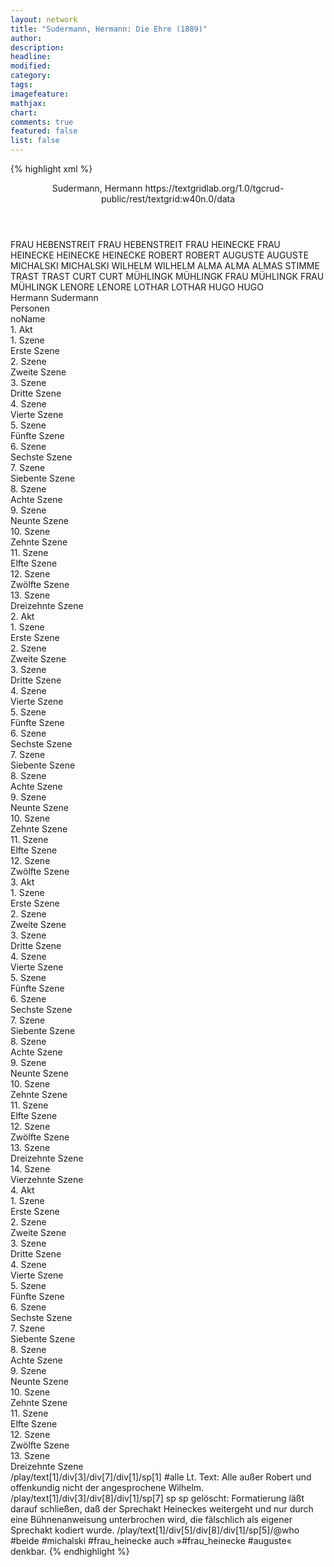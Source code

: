 ```yaml
---
layout: network
title: "Sudermann, Hermann: Die Ehre (1889)"
author:
description:
headline:
modified:
category:
tags:
imagefeature:
mathjax:
chart:
comments: true
featured: false
list: false
---
```

{% highlight xml %}
<?xml-model href="https://raw.githubusercontent.com/DLiNa/project/master/rules/lina.rnc"?><?xml-model href="https://raw.githubusercontent.com/DLiNa/project/master/rules/lina.sch"?>
<play xmlns="http://lina.digital">
  <header>
    <title>Die Ehre</title>
    <subtitle/>
    <genretitle/>
    <author>Sudermann, Hermann</author>
  	<date when="1889" type="print"/>
  	<date when="1889" type="premiere"/>
  	<source>https://textgridlab.org/1.0/tgcrud-public/rest/textgrid:w40n.0/data</source>
  </header>
  <personae>
    <character>
      <name>FRAU HEBENSTREIT</name>
      <alias xml:id="frau_hebenstreit">
        <name>FRAU HEBENSTREIT</name>
      </alias>
    </character>
    <character>
      <name>FRAU HEINECKE</name>
      <alias xml:id="frau_heinecke">
        <name>FRAU HEINECKE</name>
      </alias>
    </character>
    <character>
      <name>HEINECKE</name>
      <alias xml:id="heinecke">
        <name>HEINECKE</name>
      </alias>
    </character>
    <character>
      <name>ROBERT</name>
      <alias xml:id="robert">
        <name>ROBERT</name>
      </alias>
    </character>
    <character>
      <name>AUGUSTE</name>
      <alias xml:id="auguste">
        <name>AUGUSTE</name>
      </alias>
    </character>
    <character>
      <name>MICHALSKI</name>
      <alias xml:id="michalski">
        <name>MICHALSKI</name>
      </alias>
    </character>
    <character>
      <name>WILHELM</name>
      <alias xml:id="wilhelm">
        <name>WILHELM</name>
      </alias>
    </character>
    <character>
      <name>ALMA</name>
      <alias xml:id="alma">
        <name>ALMA</name>
      </alias>
    	<alias xml:id="almas_stimme" type="voiceOf">
    		<name>ALMAS STIMME</name>
    	</alias>
    </character>
    <character>
      <name>TRAST</name>
      <alias xml:id="trast">
        <name>TRAST</name>
      </alias>
    </character>
    <character>
      <name>CURT</name>
      <alias xml:id="curt">
        <name>CURT</name>
      </alias>
    </character>
    <character>
      <name>MÜHLINGK</name>
      <alias xml:id="mühlingk">
        <name>MÜHLINGK</name>
      </alias>
    </character>
    <character>
      <name>FRAU MÜHLINGK</name>
      <alias xml:id="frau_mühlingk">
        <name>FRAU MÜHLINGK</name>
      </alias>
    </character>
    <character>
      <name>LENORE</name>
      <alias xml:id="lenore">
        <name>LENORE</name>
      </alias>
    </character>
    <character>
      <name>LOTHAR</name>
      <alias xml:id="lothar">
        <name>LOTHAR</name>
      </alias>
    </character>
    <character>
      <name>HUGO</name>
      <alias xml:id="hugo">
        <name>HUGO</name>
      </alias>
    </character>
  </personae>
  <text>
    <div>
      <head>Hermann Sudermann</head>
    </div>
    <div>
      <head>Personen</head>
      <div>
        <head>noName</head>
      </div>
    </div>
    <div>
      <head>1. Akt</head>
      <div>
        <head>1. Szene</head>
        <div>
          <head>Erste Szene</head>
          <sp who="#frau_hebenstreit">
            <amount n="10" unit="speech_acts"/>
            <amount n="111" unit="words"/>
            <amount n="7" unit="lines"/>
            <amount n="615" unit="chars"/>
          </sp>
          <sp who="#frau_heinecke">
            <amount n="10" unit="speech_acts"/>
            <amount n="353" unit="words"/>
            <amount n="6" unit="lines"/>
            <amount n="1819" unit="chars"/>
          </sp>
        </div>
      </div>
      <div>
        <head>2. Szene</head>
        <div>
          <head>Zweite Szene</head>
          <sp who="#heinecke">
            <amount n="6" unit="speech_acts"/>
            <amount n="57" unit="words"/>
            <amount n="6" unit="lines"/>
            <amount n="275" unit="chars"/>
          </sp>
          <sp who="#frau_heinecke">
            <amount n="8" unit="speech_acts"/>
            <amount n="325" unit="words"/>
            <amount n="4" unit="lines"/>
            <amount n="1772" unit="chars"/>
          </sp>
          <sp who="#frau_hebenstreit">
            <amount n="6" unit="speech_acts"/>
            <amount n="57" unit="words"/>
            <amount n="5" unit="lines"/>
            <amount n="307" unit="chars"/>
          </sp>
        </div>
      </div>
      <div>
        <head>3. Szene</head>
        <div>
          <head>Dritte Szene</head>
          <sp who="#heinecke">
            <amount n="7" unit="speech_acts"/>
            <amount n="88" unit="words"/>
            <amount n="5" unit="lines"/>
            <amount n="475" unit="chars"/>
          </sp>
          <sp who="#frau_heinecke">
            <amount n="7" unit="speech_acts"/>
            <amount n="138" unit="words"/>
            <amount n="4" unit="lines"/>
            <amount n="713" unit="chars"/>
          </sp>
        </div>
      </div>
      <div>
        <head>4. Szene</head>
        <div>
          <head>Vierte Szene</head>
          <sp who="#robert">
            <amount n="12" unit="speech_acts"/>
            <amount n="540" unit="words"/>
            <amount n="5" unit="lines"/>
            <amount n="2992" unit="chars"/>
          </sp>
          <sp who="#heinecke">
            <amount n="11" unit="speech_acts"/>
            <amount n="176" unit="words"/>
            <amount n="7" unit="lines"/>
            <amount n="946" unit="chars"/>
          </sp>
          <sp who="#frau_heinecke">
            <amount n="5" unit="speech_acts"/>
            <amount n="48" unit="words"/>
            <amount n="4" unit="lines"/>
            <amount n="268" unit="chars"/>
          </sp>
        </div>
      </div>
      <div>
        <head>5. Szene</head>
        <div>
          <head>Fünfte Szene</head>
          <sp who="#robert">
            <amount n="19" unit="speech_acts"/>
            <amount n="139" unit="words"/>
            <amount n="18" unit="lines"/>
            <amount n="780" unit="chars"/>
          </sp>
          <sp who="#heinecke">
            <amount n="11" unit="speech_acts"/>
            <amount n="210" unit="words"/>
            <amount n="8" unit="lines"/>
            <amount n="1088" unit="chars"/>
          </sp>
          <sp who="#frau_heinecke">
            <amount n="14" unit="speech_acts"/>
            <amount n="370" unit="words"/>
            <amount n="5" unit="lines"/>
            <amount n="1963" unit="chars"/>
          </sp>
        </div>
      </div>
      <div>
        <head>6. Szene</head>
        <div>
          <head>Sechste Szene</head>
          <sp who="#auguste">
            <amount n="5" unit="speech_acts"/>
            <amount n="103" unit="words"/>
            <amount n="2" unit="lines"/>
            <amount n="551" unit="chars"/>
          </sp>
          <sp who="#robert">
            <amount n="5" unit="speech_acts"/>
            <amount n="41" unit="words"/>
            <amount n="4" unit="lines"/>
            <amount n="229" unit="chars"/>
          </sp>
          <sp who="#michalski">
            <amount n="3" unit="speech_acts"/>
            <amount n="54" unit="words"/>
            <amount n="2" unit="lines"/>
            <amount n="302" unit="chars"/>
          </sp>
          <sp who="#frau_heinecke">
            <amount n="1" unit="speech_acts"/>
            <amount n="7" unit="words"/>
            <amount n="1" unit="lines"/>
            <amount n="40" unit="chars"/>
          </sp>
          <sp who="#heinecke">
            <amount n="4" unit="speech_acts"/>
            <amount n="56" unit="words"/>
            <amount n="4" unit="lines"/>
            <amount n="295" unit="chars"/>
          </sp>
        </div>
      </div>
      <div>
        <head>7. Szene</head>
        <div>
          <head>Siebente Szene</head>
          <sp who="#auguste #heinecke #michalski #frau_heinecke">
            <amount n="1" unit="speech_acts"/>
            <amount n="5" unit="words"/>
            <amount n="1" unit="lines"/>
            <amount n="32" unit="chars"/>
          </sp>
          <sp who="#frau_heinecke">
            <amount n="7" unit="speech_acts"/>
            <amount n="222" unit="words"/>
            <amount n="4" unit="lines"/>
            <amount n="1138" unit="chars"/>
          </sp>
          <sp who="#wilhelm">
            <amount n="3" unit="speech_acts"/>
            <amount n="85" unit="words"/>
            <amount n="1" unit="lines"/>
            <amount n="463" unit="chars"/>
          </sp>
          <sp who="#robert">
            <amount n="9" unit="speech_acts"/>
            <amount n="128" unit="words"/>
            <amount n="7" unit="lines"/>
            <amount n="691" unit="chars"/>
          </sp>
          <sp who="#auguste">
            <amount n="2" unit="speech_acts"/>
            <amount n="21" unit="words"/>
            <amount n="2" unit="lines"/>
            <amount n="108" unit="chars"/>
          </sp>
          <sp who="#michalski">
            <amount n="3" unit="speech_acts"/>
            <amount n="23" unit="words"/>
            <amount n="3" unit="lines"/>
            <amount n="119" unit="chars"/>
          </sp>
          <sp who="#heinecke">
            <amount n="1" unit="speech_acts"/>
            <amount n="9" unit="words"/>
            <amount n="1" unit="lines"/>
            <amount n="45" unit="chars"/>
          </sp>
        </div>
      </div>
      <div>
        <head>8. Szene</head>
        <div>
          <head>Achte Szene</head>
          <sp who="#alma">
            <amount n="42" unit="speech_acts"/>
            <amount n="682" unit="words"/>
            <amount n="30" unit="lines"/>
            <amount n="3667" unit="chars"/>
          </sp>
          <sp who="#robert">
            <amount n="47" unit="speech_acts"/>
            <amount n="736" unit="words"/>
            <amount n="34" unit="lines"/>
            <amount n="4016" unit="chars"/>
          </sp>
          <sp who="#michalski">
            <amount n="5" unit="speech_acts"/>
            <amount n="40" unit="words"/>
            <amount n="5" unit="lines"/>
            <amount n="219" unit="chars"/>
          </sp>
          <sp who="#auguste">
            <amount n="11" unit="speech_acts"/>
            <amount n="87" unit="words"/>
            <amount n="10" unit="lines"/>
            <amount n="468" unit="chars"/>
          </sp>
          <sp who="#heinecke">
            <amount n="13" unit="speech_acts"/>
            <amount n="127" unit="words"/>
            <amount n="12" unit="lines"/>
            <amount n="612" unit="chars"/>
          </sp>
          <sp who="#frau_heinecke">
            <amount n="13" unit="speech_acts"/>
            <amount n="169" unit="words"/>
            <amount n="10" unit="lines"/>
            <amount n="861" unit="chars"/>
          </sp>
        </div>
      </div>
      <div>
        <head>9. Szene</head>
        <div>
          <head>Neunte Szene</head>
          <sp who="#trast">
            <amount n="2" unit="speech_acts"/>
            <amount n="57" unit="words"/>
            <amount n="1" unit="lines"/>
            <amount n="370" unit="chars"/>
          </sp>
          <sp who="#frau_heinecke">
            <amount n="1" unit="speech_acts"/>
            <amount n="17" unit="words"/>
            <amount n="1" unit="lines"/>
            <amount n="86" unit="chars"/>
          </sp>
        </div>
      </div>
      <div>
        <head>10. Szene</head>
        <div>
          <head>Zehnte Szene</head>
          <sp who="#trast">
            <amount n="11" unit="speech_acts"/>
            <amount n="590" unit="words"/>
            <amount n="6" unit="lines"/>
            <amount n="3393" unit="chars"/>
          </sp>
          <sp who="#robert">
            <amount n="10" unit="speech_acts"/>
            <amount n="234" unit="words"/>
            <amount n="4" unit="lines"/>
            <amount n="1271" unit="chars"/>
          </sp>
        </div>
      </div>
      <div>
        <head>11. Szene</head>
        <div>
          <head>Elfte Szene</head>
          <sp who="#frau_heinecke">
            <amount n="4" unit="speech_acts"/>
            <amount n="41" unit="words"/>
            <amount n="3" unit="lines"/>
            <amount n="235" unit="chars"/>
          </sp>
          <sp who="#robert">
            <amount n="4" unit="speech_acts"/>
            <amount n="16" unit="words"/>
            <amount n="4" unit="lines"/>
            <amount n="89" unit="chars"/>
          </sp>
        </div>
      </div>
      <div>
        <head>12. Szene</head>
        <div>
          <head>Zwölfte Szene</head>
          <sp who="#trast">
            <amount n="10" unit="speech_acts"/>
            <amount n="609" unit="words"/>
            <amount n="6" unit="lines"/>
            <amount n="3364" unit="chars"/>
          </sp>
          <sp who="#robert">
            <amount n="9" unit="speech_acts"/>
            <amount n="317" unit="words"/>
            <amount n="6" unit="lines"/>
            <amount n="1681" unit="chars"/>
          </sp>
        </div>
      </div>
      <div>
        <head>13. Szene</head>
        <div>
          <head>Dreizehnte Szene</head>
          <sp who="#trast">
            <amount n="2" unit="speech_acts"/>
            <amount n="21" unit="words"/>
            <amount n="2" unit="lines"/>
            <amount n="104" unit="chars"/>
          </sp>
          <sp who="#robert">
            <amount n="1" unit="speech_acts"/>
            <amount n="25" unit="words"/>
            <amount n="132" unit="chars"/>
          </sp>
          <sp who="#alma">
            <amount n="1" unit="speech_acts"/>
            <amount n="4" unit="words"/>
            <amount n="1" unit="lines"/>
            <amount n="24" unit="chars"/>
          </sp>
        </div>
      </div>
    </div>
    <div>
      <head>2. Akt</head>
      <div>
        <head>1. Szene</head>
        <div>
          <head>Erste Szene</head>
          <sp who="#curt">
            <amount n="8" unit="speech_acts"/>
            <amount n="69" unit="words"/>
            <amount n="6" unit="lines"/>
            <amount n="413" unit="chars"/>
          </sp>
          <sp who="#mühlingk">
            <amount n="6" unit="speech_acts"/>
            <amount n="114" unit="words"/>
            <amount n="3" unit="lines"/>
            <amount n="663" unit="chars"/>
          </sp>
          <sp who="#frau_mühlingk">
            <amount n="10" unit="speech_acts"/>
            <amount n="107" unit="words"/>
            <amount n="9" unit="lines"/>
            <amount n="606" unit="chars"/>
          </sp>
          <sp who="#lenore">
            <amount n="11" unit="speech_acts"/>
            <amount n="105" unit="words"/>
            <amount n="9" unit="lines"/>
            <amount n="554" unit="chars"/>
          </sp>
        </div>
      </div>
      <div>
        <head>2. Szene</head>
        <div>
          <head>Zweite Szene</head>
          <sp who="#mühlingk">
            <amount n="9" unit="speech_acts"/>
            <amount n="125" unit="words"/>
            <amount n="8" unit="lines"/>
            <amount n="702" unit="chars"/>
          </sp>
          <sp who="#wilhelm">
            <amount n="2" unit="speech_acts"/>
            <amount n="38" unit="words"/>
            <amount n="2" unit="lines"/>
            <amount n="191" unit="chars"/>
          </sp>
          <sp who="#curt">
            <amount n="8" unit="speech_acts"/>
            <amount n="67" unit="words"/>
            <amount n="7" unit="lines"/>
            <amount n="362" unit="chars"/>
          </sp>
          <sp who="#frau_mühlingk">
            <amount n="4" unit="speech_acts"/>
            <amount n="53" unit="words"/>
            <amount n="3" unit="lines"/>
            <amount n="265" unit="chars"/>
          </sp>
          <sp who="#lenore">
            <amount n="6" unit="speech_acts"/>
            <amount n="36" unit="words"/>
            <amount n="6" unit="lines"/>
            <amount n="195" unit="chars"/>
          </sp>
        </div>
      </div>
      <div>
        <head>3. Szene</head>
        <div>
          <head>Dritte Szene</head>
          <sp who="#lenore">
            <amount n="12" unit="speech_acts"/>
            <amount n="221" unit="words"/>
            <amount n="7" unit="lines"/>
            <amount n="1213" unit="chars"/>
          </sp>
          <sp who="#curt">
            <amount n="12" unit="speech_acts"/>
            <amount n="146" unit="words"/>
            <amount n="10" unit="lines"/>
            <amount n="789" unit="chars"/>
          </sp>
        </div>
      </div>
      <div>
        <head>4. Szene</head>
        <div>
          <head>Vierte Szene</head>
          <sp who="#lothar">
            <amount n="14" unit="speech_acts"/>
            <amount n="239" unit="words"/>
            <amount n="7" unit="lines"/>
            <amount n="1285" unit="chars"/>
          </sp>
          <sp who="#curt">
            <amount n="10" unit="speech_acts"/>
            <amount n="65" unit="words"/>
            <amount n="10" unit="lines"/>
            <amount n="371" unit="chars"/>
          </sp>
          <sp who="#hugo">
            <amount n="7" unit="speech_acts"/>
            <amount n="57" unit="words"/>
            <amount n="6" unit="lines"/>
            <amount n="295" unit="chars"/>
          </sp>
          <sp who="#lenore">
            <amount n="9" unit="speech_acts"/>
            <amount n="108" unit="words"/>
            <amount n="7" unit="lines"/>
            <amount n="557" unit="chars"/>
          </sp>
        </div>
      </div>
      <div>
        <head>5. Szene</head>
        <div>
          <head>Fünfte Szene</head>
          <sp who="#lenore">
            <amount n="11" unit="speech_acts"/>
            <amount n="201" unit="words"/>
            <amount n="6" unit="lines"/>
            <amount n="1118" unit="chars"/>
          </sp>
          <sp who="#lothar">
            <amount n="11" unit="speech_acts"/>
            <amount n="121" unit="words"/>
            <amount n="9" unit="lines"/>
            <amount n="649" unit="chars"/>
          </sp>
        </div>
      </div>
      <div>
        <head>6. Szene</head>
        <div>
          <head>Sechste Szene</head>
          <sp who="#wilhelm">
            <amount n="1" unit="speech_acts"/>
            <amount n="6" unit="words"/>
            <amount n="1" unit="lines"/>
            <amount n="41" unit="chars"/>
          </sp>
          <sp who="#lenore">
            <amount n="2" unit="speech_acts"/>
            <amount n="23" unit="words"/>
            <amount n="1" unit="lines"/>
            <amount n="157" unit="chars"/>
          </sp>
          <sp who="#trast">
            <amount n="3" unit="speech_acts"/>
            <amount n="30" unit="words"/>
            <amount n="2" unit="lines"/>
            <amount n="157" unit="chars"/>
          </sp>
          <sp who="#lothar">
            <amount n="3" unit="speech_acts"/>
            <amount n="58" unit="words"/>
            <amount n="1" unit="lines"/>
            <amount n="301" unit="chars"/>
          </sp>
          <sp who="#robert">
            <amount n="1" unit="speech_acts"/>
            <amount n="14" unit="words"/>
            <amount n="1" unit="lines"/>
            <amount n="81" unit="chars"/>
          </sp>
        </div>
      </div>
      <div>
        <head>7. Szene</head>
        <div>
          <head>Siebente Szene</head>
          <sp who="#lenore">
            <amount n="4" unit="speech_acts"/>
            <amount n="26" unit="words"/>
            <amount n="4" unit="lines"/>
            <amount n="157" unit="chars"/>
          </sp>
          <sp who="#trast">
            <amount n="5" unit="speech_acts"/>
            <amount n="100" unit="words"/>
            <amount n="3" unit="lines"/>
            <amount n="575" unit="chars"/>
          </sp>
          <sp who="#wilhelm">
            <amount n="1" unit="speech_acts"/>
            <amount n="8" unit="words"/>
            <amount n="1" unit="lines"/>
            <amount n="52" unit="chars"/>
          </sp>
          <sp who="#robert">
            <amount n="1" unit="speech_acts"/>
            <amount n="4" unit="words"/>
            <amount n="1" unit="lines"/>
            <amount n="13" unit="chars"/>
          </sp>
        </div>
      </div>
      <div>
        <head>8. Szene</head>
        <div>
          <head>Achte Szene</head>
          <sp who="#lenore">
            <amount n="14" unit="speech_acts"/>
            <amount n="302" unit="words"/>
            <amount n="11" unit="lines"/>
            <amount n="1572" unit="chars"/>
          </sp>
          <sp who="#robert">
            <amount n="14" unit="speech_acts"/>
            <amount n="263" unit="words"/>
            <amount n="10" unit="lines"/>
            <amount n="1465" unit="chars"/>
          </sp>
        </div>
      </div>
      <div>
        <head>9. Szene</head>
        <div>
          <head>Neunte Szene</head>
          <sp who="#mühlingk">
            <amount n="4" unit="speech_acts"/>
            <amount n="72" unit="words"/>
            <amount n="2" unit="lines"/>
            <amount n="380" unit="chars"/>
          </sp>
          <sp who="#robert">
            <amount n="1" unit="speech_acts"/>
            <amount n="14" unit="words"/>
            <amount n="1" unit="lines"/>
            <amount n="98" unit="chars"/>
          </sp>
          <sp who="#lenore">
            <amount n="2" unit="speech_acts"/>
            <amount n="11" unit="words"/>
            <amount n="2" unit="lines"/>
            <amount n="71" unit="chars"/>
          </sp>
          <sp who="#trast">
            <amount n="1" unit="speech_acts"/>
            <amount n="16" unit="words"/>
            <amount n="1" unit="lines"/>
            <amount n="90" unit="chars"/>
          </sp>
        </div>
      </div>
      <div>
        <head>10. Szene</head>
        <div>
          <head>Zehnte Szene</head>
          <sp who="#lenore">
            <amount n="6" unit="speech_acts"/>
            <amount n="46" unit="words"/>
            <amount n="4" unit="lines"/>
            <amount n="220" unit="chars"/>
          </sp>
          <sp who="#trast">
            <amount n="6" unit="speech_acts"/>
            <amount n="65" unit="words"/>
            <amount n="5" unit="lines"/>
            <amount n="316" unit="chars"/>
          </sp>
        </div>
      </div>
      <div>
        <head>11. Szene</head>
        <div>
          <head>Elfte Szene</head>
          <sp who="#curt">
            <amount n="17" unit="speech_acts"/>
            <amount n="197" unit="words"/>
            <amount n="14" unit="lines"/>
            <amount n="1080" unit="chars"/>
          </sp>
          <sp who="#trast">
            <amount n="29" unit="speech_acts"/>
            <amount n="800" unit="words"/>
            <amount n="18" unit="lines"/>
            <amount n="4638" unit="chars"/>
          </sp>
          <sp who="#lothar">
            <amount n="17" unit="speech_acts"/>
            <amount n="229" unit="words"/>
            <amount n="12" unit="lines"/>
            <amount n="1263" unit="chars"/>
          </sp>
          <sp who="#hugo">
            <amount n="3" unit="speech_acts"/>
            <amount n="27" unit="words"/>
            <amount n="2" unit="lines"/>
            <amount n="159" unit="chars"/>
          </sp>
        </div>
      </div>
      <div>
        <head>12. Szene</head>
        <div>
          <head>Zwölfte Szene</head>
          <sp who="#trast">
            <amount n="7" unit="speech_acts"/>
            <amount n="203" unit="words"/>
            <amount n="4" unit="lines"/>
            <amount n="1131" unit="chars"/>
          </sp>
          <sp who="#curt">
            <amount n="4" unit="speech_acts"/>
            <amount n="37" unit="words"/>
            <amount n="4" unit="lines"/>
            <amount n="173" unit="chars"/>
          </sp>
          <sp who="#robert">
            <amount n="6" unit="speech_acts"/>
            <amount n="76" unit="words"/>
            <amount n="5" unit="lines"/>
            <amount n="386" unit="chars"/>
          </sp>
          <sp who="#lothar">
            <amount n="1" unit="speech_acts"/>
            <amount n="32" unit="words"/>
            <amount n="182" unit="chars"/>
          </sp>
        </div>
      </div>
    </div>
    <div>
      <head>3. Akt</head>
      <div>
        <head>1. Szene</head>
        <div>
          <head>Erste Szene</head>
          <sp who="#frau_heinecke">
            <amount n="18" unit="speech_acts"/>
            <amount n="318" unit="words"/>
            <amount n="12" unit="lines"/>
            <amount n="1761" unit="chars"/>
          </sp>
          <sp who="#robert">
            <amount n="18" unit="speech_acts"/>
            <amount n="321" unit="words"/>
            <amount n="14" unit="lines"/>
            <amount n="1788" unit="chars"/>
          </sp>
        </div>
      </div>
      <div>
        <head>2. Szene</head>
        <div>
          <head>Zweite Szene</head>
          <sp who="#heinecke">
            <amount n="11" unit="speech_acts"/>
            <amount n="202" unit="words"/>
            <amount n="7" unit="lines"/>
            <amount n="1062" unit="chars"/>
          </sp>
          <sp who="#robert">
            <amount n="14" unit="speech_acts"/>
            <amount n="196" unit="words"/>
            <amount n="11" unit="lines"/>
            <amount n="1080" unit="chars"/>
          </sp>
          <sp who="#frau_heinecke">
            <amount n="12" unit="speech_acts"/>
            <amount n="111" unit="words"/>
            <amount n="11" unit="lines"/>
            <amount n="611" unit="chars"/>
          </sp>
        </div>
      </div>
      <div>
        <head>3. Szene</head>
        <div>
          <head>Dritte Szene</head>
          <sp who="#heinecke">
            <amount n="8" unit="speech_acts"/>
            <amount n="103" unit="words"/>
            <amount n="6" unit="lines"/>
            <amount n="554" unit="chars"/>
          </sp>
          <sp who="#frau_heinecke">
            <amount n="5" unit="speech_acts"/>
            <amount n="59" unit="words"/>
            <amount n="4" unit="lines"/>
            <amount n="309" unit="chars"/>
          </sp>
          <sp who="#robert">
            <amount n="2" unit="speech_acts"/>
            <amount n="42" unit="words"/>
            <amount n="1" unit="lines"/>
            <amount n="212" unit="chars"/>
          </sp>
          <sp who="#alma">
            <amount n="2" unit="speech_acts"/>
            <amount n="10" unit="words"/>
            <amount n="2" unit="lines"/>
            <amount n="57" unit="chars"/>
          </sp>
        </div>
      </div>
      <div>
        <head>4. Szene</head>
        <div>
          <head>Vierte Szene</head>
          <sp who="#robert">
            <amount n="19" unit="speech_acts"/>
            <amount n="613" unit="words"/>
            <amount n="11" unit="lines"/>
            <amount n="3334" unit="chars"/>
          </sp>
          <sp who="#alma">
            <amount n="19" unit="speech_acts"/>
            <amount n="357" unit="words"/>
            <amount n="16" unit="lines"/>
            <amount n="1856" unit="chars"/>
          </sp>
        </div>
      </div>
      <div>
        <head>5. Szene</head>
        <div>
          <head>Fünfte Szene</head>
          <sp who="#heinecke">
            <amount n="3" unit="speech_acts"/>
            <amount n="20" unit="words"/>
            <amount n="3" unit="lines"/>
            <amount n="109" unit="chars"/>
          </sp>
          <sp who="#frau_heinecke">
            <amount n="3" unit="speech_acts"/>
            <amount n="42" unit="words"/>
            <amount n="3" unit="lines"/>
            <amount n="220" unit="chars"/>
          </sp>
          <sp who="#robert">
            <amount n="1" unit="speech_acts"/>
            <amount n="10" unit="words"/>
            <amount n="1" unit="lines"/>
            <amount n="51" unit="chars"/>
          </sp>
          <sp who="#alma">
            <amount n="1" unit="speech_acts"/>
            <amount n="2" unit="words"/>
            <amount n="1" unit="lines"/>
            <amount n="9" unit="chars"/>
          </sp>
        </div>
      </div>
      <div>
        <head>6. Szene</head>
        <div>
          <head>Sechste Szene</head>
          <sp who="#robert">
            <amount n="13" unit="speech_acts"/>
            <amount n="278" unit="words"/>
            <amount n="7" unit="lines"/>
            <amount n="1455" unit="chars"/>
          </sp>
          <sp who="#heinecke">
            <amount n="7" unit="speech_acts"/>
            <amount n="40" unit="words"/>
            <amount n="7" unit="lines"/>
            <amount n="221" unit="chars"/>
          </sp>
          <sp who="#frau_heinecke">
            <amount n="8" unit="speech_acts"/>
            <amount n="55" unit="words"/>
            <amount n="8" unit="lines"/>
            <amount n="273" unit="chars"/>
          </sp>
        </div>
      </div>
      <div>
        <head>7. Szene</head>
        <div>
          <head>Siebente Szene</head>
          <sp who="#frau_heinecke">
            <amount n="3" unit="speech_acts"/>
            <amount n="5" unit="words"/>
            <amount n="3" unit="lines"/>
            <amount n="34" unit="chars"/>
          </sp>
          <sp who="#heinecke">
            <amount n="3" unit="speech_acts"/>
            <amount n="23" unit="words"/>
            <amount n="3" unit="lines"/>
            <amount n="118" unit="chars"/>
          </sp>
          <sp who="#frau_heinecke #heinecke">
            <amount n="1" unit="speech_acts"/>
            <amount n="1" unit="words"/>
            <amount n="1" unit="lines"/>
            <amount n="7" unit="chars"/>
          </sp>
        </div>
      </div>
      <div>
        <head>8. Szene</head>
        <div>
          <head>Achte Szene</head>
          <sp who="#michalski">
            <amount n="5" unit="speech_acts"/>
            <amount n="34" unit="words"/>
            <amount n="5" unit="lines"/>
            <amount n="175" unit="chars"/>
          </sp>
          <sp who="#frau_heinecke">
            <amount n="10" unit="speech_acts"/>
            <amount n="100" unit="words"/>
            <amount n="9" unit="lines"/>
            <amount n="497" unit="chars"/>
          </sp>
          <sp who="#heinecke">
            <amount n="4" unit="speech_acts"/>
            <amount n="30" unit="words"/>
            <amount n="4" unit="lines"/>
            <amount n="145" unit="chars"/>
          </sp>
          <sp who="#auguste">
            <amount n="9" unit="speech_acts"/>
            <amount n="121" unit="words"/>
            <amount n="7" unit="lines"/>
            <amount n="659" unit="chars"/>
          </sp>
          <sp who="#michalski #frau_heinecke">
            <amount n="1" unit="speech_acts"/>
            <amount n="2" unit="words"/>
            <amount n="1" unit="lines"/>
            <amount n="10" unit="chars"/>
          </sp>
        </div>
      </div>
      <div>
        <head>9. Szene</head>
        <div>
          <head>Neunte Szene</head>
          <sp who="#mühlingk">
            <amount n="17" unit="speech_acts"/>
            <amount n="350" unit="words"/>
            <amount n="11" unit="lines"/>
            <amount n="2005" unit="chars"/>
          </sp>
          <sp who="#heinecke">
            <amount n="13" unit="speech_acts"/>
            <amount n="165" unit="words"/>
            <amount n="10" unit="lines"/>
            <amount n="917" unit="chars"/>
          </sp>
          <sp who="#frau_heinecke">
            <amount n="9" unit="speech_acts"/>
            <amount n="67" unit="words"/>
            <amount n="8" unit="lines"/>
            <amount n="376" unit="chars"/>
          </sp>
          <sp who="#auguste">
            <amount n="5" unit="speech_acts"/>
            <amount n="23" unit="words"/>
            <amount n="5" unit="lines"/>
            <amount n="99" unit="chars"/>
          </sp>
          <sp who="#michalski">
            <amount n="1" unit="speech_acts"/>
            <amount n="5" unit="words"/>
            <amount n="1" unit="lines"/>
            <amount n="21" unit="chars"/>
          </sp>
        </div>
      </div>
      <div>
        <head>10. Szene</head>
        <div>
          <head>Zehnte Szene</head>
          <sp who="#heinecke">
            <amount n="8" unit="speech_acts"/>
            <amount n="89" unit="words"/>
            <amount n="7" unit="lines"/>
            <amount n="502" unit="chars"/>
          </sp>
          <sp who="#frau_heinecke">
            <amount n="7" unit="speech_acts"/>
            <amount n="70" unit="words"/>
            <amount n="6" unit="lines"/>
            <amount n="396" unit="chars"/>
          </sp>
          <sp who="#michalski">
            <amount n="2" unit="speech_acts"/>
            <amount n="9" unit="words"/>
            <amount n="2" unit="lines"/>
            <amount n="59" unit="chars"/>
          </sp>
          <sp who="#auguste">
            <amount n="3" unit="speech_acts"/>
            <amount n="26" unit="words"/>
            <amount n="3" unit="lines"/>
            <amount n="136" unit="chars"/>
          </sp>
          <sp who="#almas_stimme">
            <amount n="1" unit="speech_acts"/>
            <amount n="4" unit="words"/>
            <amount n="1" unit="lines"/>
            <amount n="17" unit="chars"/>
          </sp>
        </div>
      </div>
      <div>
        <head>11. Szene</head>
        <div>
          <head>Elfte Szene</head>
          <sp who="#auguste">
            <amount n="3" unit="speech_acts"/>
            <amount n="9" unit="words"/>
            <amount n="3" unit="lines"/>
            <amount n="50" unit="chars"/>
          </sp>
          <sp who="#michalski">
            <amount n="4" unit="speech_acts"/>
            <amount n="47" unit="words"/>
            <amount n="3" unit="lines"/>
            <amount n="272" unit="chars"/>
          </sp>
          <sp who="#alma">
            <amount n="4" unit="speech_acts"/>
            <amount n="36" unit="words"/>
            <amount n="4" unit="lines"/>
            <amount n="170" unit="chars"/>
          </sp>
          <sp who="#frau_heinecke">
            <amount n="5" unit="speech_acts"/>
            <amount n="63" unit="words"/>
            <amount n="4" unit="lines"/>
            <amount n="333" unit="chars"/>
          </sp>
          <sp who="#heinecke">
            <amount n="5" unit="speech_acts"/>
            <amount n="47" unit="words"/>
            <amount n="4" unit="lines"/>
            <amount n="269" unit="chars"/>
          </sp>
        </div>
      </div>
      <div>
        <head>12. Szene</head>
        <div>
          <head>Zwölfte Szene</head>
          <sp who="#frau_heinecke">
            <amount n="15" unit="speech_acts"/>
            <amount n="160" unit="words"/>
            <amount n="13" unit="lines"/>
            <amount n="848" unit="chars"/>
          </sp>
          <sp who="#michalski">
            <amount n="10" unit="speech_acts"/>
            <amount n="41" unit="words"/>
            <amount n="10" unit="lines"/>
            <amount n="219" unit="chars"/>
          </sp>
          <sp who="#robert">
            <amount n="33" unit="speech_acts"/>
            <amount n="750" unit="words"/>
            <amount n="24" unit="lines"/>
            <amount n="3968" unit="chars"/>
          </sp>
          <sp who="#heinecke">
            <amount n="20" unit="speech_acts"/>
            <amount n="325" unit="words"/>
            <amount n="11" unit="lines"/>
            <amount n="1852" unit="chars"/>
          </sp>
          <sp who="#alma">
            <amount n="3" unit="speech_acts"/>
            <amount n="22" unit="words"/>
            <amount n="3" unit="lines"/>
            <amount n="107" unit="chars"/>
          </sp>
          <sp who="#auguste">
            <amount n="2" unit="speech_acts"/>
            <amount n="18" unit="words"/>
            <amount n="2" unit="lines"/>
            <amount n="93" unit="chars"/>
          </sp>
        </div>
      </div>
      <div>
        <head>13. Szene</head>
        <div>
          <head>Dreizehnte Szene</head>
          <sp who="#trast">
            <amount n="2" unit="speech_acts"/>
            <amount n="11" unit="words"/>
            <amount n="2" unit="lines"/>
            <amount n="73" unit="chars"/>
          </sp>
          <sp who="#robert">
            <amount n="1" unit="speech_acts"/>
            <amount n="34" unit="words"/>
            <amount n="200" unit="chars"/>
          </sp>
          <sp who="#heinecke">
            <amount n="1" unit="speech_acts"/>
            <amount n="45" unit="words"/>
            <amount n="252" unit="chars"/>
          </sp>
        </div>
      </div>
      <div>
        <head>14. Szene</head>
        <div>
          <head>Vierzehnte Szene</head>
          <sp who="#trast">
            <amount n="9" unit="speech_acts"/>
            <amount n="116" unit="words"/>
            <amount n="7" unit="lines"/>
            <amount n="612" unit="chars"/>
          </sp>
          <sp who="#robert">
            <amount n="8" unit="speech_acts"/>
            <amount n="82" unit="words"/>
            <amount n="8" unit="lines"/>
            <amount n="401" unit="chars"/>
          </sp>
          <sp who="#frau_heinecke">
            <amount n="5" unit="speech_acts"/>
            <amount n="40" unit="words"/>
            <amount n="5" unit="lines"/>
            <amount n="211" unit="chars"/>
          </sp>
        </div>
      </div>
    </div>
    <div>
      <head>4. Akt</head>
      <div>
        <head>1. Szene</head>
        <div>
          <head>Erste Szene</head>
          <sp who="#wilhelm">
            <amount n="6" unit="speech_acts"/>
            <amount n="65" unit="words"/>
            <amount n="5" unit="lines"/>
            <amount n="351" unit="chars"/>
          </sp>
          <sp who="#trast">
            <amount n="6" unit="speech_acts"/>
            <amount n="52" unit="words"/>
            <amount n="4" unit="lines"/>
            <amount n="297" unit="chars"/>
          </sp>
        </div>
      </div>
      <div>
        <head>2. Szene</head>
        <div>
          <head>Zweite Szene</head>
          <sp who="#trast">
            <amount n="29" unit="speech_acts"/>
            <amount n="787" unit="words"/>
            <amount n="19" unit="lines"/>
            <amount n="4412" unit="chars"/>
          </sp>
          <sp who="#robert">
            <amount n="29" unit="speech_acts"/>
            <amount n="200" unit="words"/>
            <amount n="27" unit="lines"/>
            <amount n="1063" unit="chars"/>
          </sp>
        </div>
      </div>
      <div>
        <head>3. Szene</head>
        <div>
          <head>Dritte Szene</head>
          <sp who="#wilhelm">
            <amount n="1" unit="speech_acts"/>
            <amount n="9" unit="words"/>
            <amount n="1" unit="lines"/>
            <amount n="59" unit="chars"/>
          </sp>
          <sp who="#trast">
            <amount n="7" unit="speech_acts"/>
            <amount n="94" unit="words"/>
            <amount n="6" unit="lines"/>
            <amount n="476" unit="chars"/>
          </sp>
          <sp who="#robert">
            <amount n="5" unit="speech_acts"/>
            <amount n="33" unit="words"/>
            <amount n="5" unit="lines"/>
            <amount n="172" unit="chars"/>
          </sp>
          <sp who="#robert #wilhelm">
            <amount n="1" unit="speech_acts"/>
          </sp>
        </div>
      </div>
      <div>
        <head>4. Szene</head>
        <div>
          <head>Vierte Szene</head>
          <sp who="#trast">
            <amount n="13" unit="speech_acts"/>
            <amount n="210" unit="words"/>
            <amount n="9" unit="lines"/>
            <amount n="1138" unit="chars"/>
          </sp>
          <sp who="#lenore">
            <amount n="12" unit="speech_acts"/>
            <amount n="203" unit="words"/>
            <amount n="9" unit="lines"/>
            <amount n="1041" unit="chars"/>
          </sp>
        </div>
      </div>
      <div>
        <head>5. Szene</head>
        <div>
          <head>Fünfte Szene</head>
          <sp who="#curt">
            <amount n="13" unit="speech_acts"/>
            <amount n="112" unit="words"/>
            <amount n="12" unit="lines"/>
            <amount n="628" unit="chars"/>
          </sp>
          <sp who="#lothar">
            <amount n="9" unit="speech_acts"/>
            <amount n="188" unit="words"/>
            <amount n="7" unit="lines"/>
            <amount n="1154" unit="chars"/>
          </sp>
          <sp who="#trast">
            <amount n="17" unit="speech_acts"/>
            <amount n="412" unit="words"/>
            <amount n="9" unit="lines"/>
            <amount n="2321" unit="chars"/>
          </sp>
          <sp who="#hugo">
            <amount n="1" unit="speech_acts"/>
            <amount n="8" unit="words"/>
            <amount n="1" unit="lines"/>
            <amount n="43" unit="chars"/>
          </sp>
        </div>
      </div>
      <div>
        <head>6. Szene</head>
        <div>
          <head>Sechste Szene</head>
          <sp who="#hugo">
            <amount n="2" unit="speech_acts"/>
            <amount n="18" unit="words"/>
            <amount n="2" unit="lines"/>
            <amount n="103" unit="chars"/>
          </sp>
          <sp who="#lothar">
            <amount n="6" unit="speech_acts"/>
            <amount n="95" unit="words"/>
            <amount n="4" unit="lines"/>
            <amount n="516" unit="chars"/>
          </sp>
          <sp who="#curt">
            <amount n="4" unit="speech_acts"/>
            <amount n="20" unit="words"/>
            <amount n="4" unit="lines"/>
            <amount n="93" unit="chars"/>
          </sp>
        </div>
      </div>
      <div>
        <head>7. Szene</head>
        <div>
          <head>Siebente Szene</head>
          <sp who="#mühlingk">
            <amount n="2" unit="speech_acts"/>
            <amount n="61" unit="words"/>
            <amount n="1" unit="lines"/>
            <amount n="336" unit="chars"/>
          </sp>
          <sp who="#curt">
            <amount n="1" unit="speech_acts"/>
            <amount n="7" unit="words"/>
            <amount n="1" unit="lines"/>
            <amount n="44" unit="chars"/>
          </sp>
          <sp who="#hugo">
            <amount n="1" unit="speech_acts"/>
            <amount n="8" unit="words"/>
            <amount n="1" unit="lines"/>
            <amount n="45" unit="chars"/>
          </sp>
          <sp who="#lothar">
            <amount n="1" unit="speech_acts"/>
            <amount n="8" unit="words"/>
            <amount n="1" unit="lines"/>
            <amount n="40" unit="chars"/>
          </sp>
        </div>
      </div>
      <div>
        <head>8. Szene</head>
        <div>
          <head>Achte Szene</head>
          <sp who="#mühlingk">
            <amount n="1" unit="speech_acts"/>
            <amount n="32" unit="words"/>
            <amount n="187" unit="chars"/>
          </sp>
        </div>
      </div>
      <div>
        <head>9. Szene</head>
        <div>
          <head>Neunte Szene</head>
          <sp who="#curt">
            <amount n="2" unit="speech_acts"/>
            <amount n="13" unit="words"/>
            <amount n="2" unit="lines"/>
            <amount n="63" unit="chars"/>
          </sp>
          <sp who="#frau_mühlingk">
            <amount n="4" unit="speech_acts"/>
            <amount n="65" unit="words"/>
            <amount n="3" unit="lines"/>
            <amount n="368" unit="chars"/>
          </sp>
          <sp who="#lenore">
            <amount n="11" unit="speech_acts"/>
            <amount n="258" unit="words"/>
            <amount n="6" unit="lines"/>
            <amount n="1456" unit="chars"/>
          </sp>
          <sp who="#mühlingk">
            <amount n="10" unit="speech_acts"/>
            <amount n="317" unit="words"/>
            <amount n="7" unit="lines"/>
            <amount n="1760" unit="chars"/>
          </sp>
        </div>
      </div>
      <div>
        <head>10. Szene</head>
        <div>
          <head>Zehnte Szene</head>
          <sp who="#wilhelm">
            <amount n="2" unit="speech_acts"/>
            <amount n="22" unit="words"/>
            <amount n="2" unit="lines"/>
            <amount n="132" unit="chars"/>
          </sp>
          <sp who="#mühlingk">
            <amount n="6" unit="speech_acts"/>
            <amount n="43" unit="words"/>
            <amount n="6" unit="lines"/>
            <amount n="232" unit="chars"/>
          </sp>
          <sp who="#curt">
            <amount n="5" unit="speech_acts"/>
            <amount n="40" unit="words"/>
            <amount n="5" unit="lines"/>
            <amount n="213" unit="chars"/>
          </sp>
          <sp who="#frau_mühlingk">
            <amount n="1" unit="speech_acts"/>
            <amount n="6" unit="words"/>
            <amount n="1" unit="lines"/>
            <amount n="30" unit="chars"/>
          </sp>
          <sp who="#lenore">
            <amount n="2" unit="speech_acts"/>
            <amount n="5" unit="words"/>
            <amount n="2" unit="lines"/>
            <amount n="23" unit="chars"/>
          </sp>
        </div>
      </div>
      <div>
        <head>11. Szene</head>
        <div>
          <head>Elfte Szene</head>
          <sp who="#mühlingk">
            <amount n="29" unit="speech_acts"/>
            <amount n="343" unit="words"/>
            <amount n="25" unit="lines"/>
            <amount n="1923" unit="chars"/>
          </sp>
          <sp who="#robert">
            <amount n="27" unit="speech_acts"/>
            <amount n="235" unit="words"/>
            <amount n="23" unit="lines"/>
            <amount n="1435" unit="chars"/>
          </sp>
          <sp who="#curt">
            <amount n="8" unit="speech_acts"/>
            <amount n="68" unit="words"/>
            <amount n="7" unit="lines"/>
            <amount n="396" unit="chars"/>
          </sp>
        </div>
      </div>
      <div>
        <head>12. Szene</head>
        <div>
          <head>Zwölfte Szene</head>
          <sp who="#lenore">
            <amount n="8" unit="speech_acts"/>
            <amount n="150" unit="words"/>
            <amount n="5" unit="lines"/>
            <amount n="785" unit="chars"/>
          </sp>
          <sp who="#frau_mühlingk">
            <amount n="1" unit="speech_acts"/>
            <amount n="18" unit="words"/>
            <amount n="1" unit="lines"/>
            <amount n="82" unit="chars"/>
          </sp>
          <sp who="#mühlingk">
            <amount n="6" unit="speech_acts"/>
            <amount n="41" unit="words"/>
            <amount n="6" unit="lines"/>
            <amount n="199" unit="chars"/>
          </sp>
          <sp who="#robert">
            <amount n="6" unit="speech_acts"/>
            <amount n="272" unit="words"/>
            <amount n="3" unit="lines"/>
            <amount n="1520" unit="chars"/>
          </sp>
        </div>
      </div>
      <div>
        <head>13. Szene</head>
        <div>
          <head>Dreizehnte Szene</head>
          <sp who="#trast">
            <amount n="3" unit="speech_acts"/>
            <amount n="50" unit="words"/>
            <amount n="2" unit="lines"/>
            <amount n="315" unit="chars"/>
          </sp>
          <sp who="#lenore">
            <amount n="2" unit="speech_acts"/>
            <amount n="56" unit="words"/>
            <amount n="310" unit="chars"/>
          </sp>
          <sp who="#robert">
            <amount n="1" unit="speech_acts"/>
            <amount n="4" unit="words"/>
            <amount n="1" unit="lines"/>
            <amount n="19" unit="chars"/>
          </sp>
          <sp who="#frau_mühlingk">
            <amount n="1" unit="speech_acts"/>
            <amount n="6" unit="words"/>
            <amount n="1" unit="lines"/>
            <amount n="33" unit="chars"/>
          </sp>
          <sp who="#mühlingk">
            <amount n="2" unit="speech_acts"/>
            <amount n="32" unit="words"/>
            <amount n="2" unit="lines"/>
            <amount n="146" unit="chars"/>
          </sp>
        </div>
      </div>
    </div>
  </text>
	<documentation>
		<change n="1" who="dariokampkaspar" type="expandCollective">
			<path>/play/text[1]/div[3]/div[7]/div[1]/sp[1]</path>
			<orig>#alle</orig>
			<comment>Lt. Text: Alle außer Robert und offenkundig nicht der angesprochene Wilhelm.</comment>
		</change>
		<change n="2" who="dariokampkaspar">
			<path>/play/text[1]/div[3]/div[8]/div[1]/sp[7]</path>
			<orig>sp</orig>
			<comment>sp gelöscht: Formatierung läßt darauf schließen, daß der Sprechakt Heineckes weitergeht und nur durch eine Bühnenanweisung unterbrochen wird, die fälschlich als eigener Sprechakt kodiert wurde.</comment>
		</change>
		<change n="3" who="dariokampkaspar">
			<path>/play/text[1]/div[5]/div[8]/div[1]/sp[5]/@who</path>
			<orig>#beide</orig>
			<corr>#michalski #frau_heinecke</corr>
			<comment>auch »#frau_heinecke #auguste« denkbar.</comment>
		</change>
	</documentation>
</play>
{% endhighlight %}
